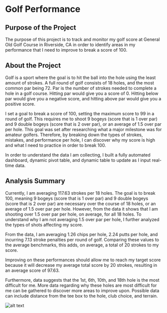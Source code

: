 # Golf Performance 

## Purpose of the Project
The purpose of this project is to track and monitor my golf score at General Old Golf Course in Riverside, CA in order to identify areas in my performance that I need to improve to break a score of 100.

## About the Project
Golf is a sport where the goal is to hit the ball into the hole using the least amount of strokes. A full round of golf consists of 18 holes, and the most common par being 72. Par is the number of strokes needed to complete a hole in a golf course. Hitting par would give you a score of 0. Hitting below par would give you a negative score, and hitting above par would give you a positive score. 

I set a goal to break a score of 100, setting the maximum score to 99 in a round of golf. This requires me to shoot 9 bogeys (score that is 1 over par) and 9 double bogeys (score that is 2 over par), or an average of 1.5 over par per hole. This goal was set after researching what a major milestone was for amateur golfers. Therefore, by breaking down the types of strokes, mistakes, and performance per hole, I can discover why my score is high and what I need to practice in order to break 100.

In order to understand the data I am collecting, I built a fully automated dashboard, dynamic pivot table, and dynamic table to update as I input real-time data.

## Analysis Summary
Currently, I am averaging 117.63 strokes per 18 holes. The goal is to break 100, meaning 9 bogeys (score that is 1 over par) and 9 double bogeys (score that is 2 over par) are necessary over the course of 18 holes, or an average of 1.5 over par per hole. However, from the data it shows that I am shooting over 1.5 over par per hole, on average, for all 18 holes. To understand why I am not averaging 1.5 over par per hole, I further analyzed the types of shots affecting my score.

From the data, I am averaging 1.26 chips per hole, 2.24 putts per hole, and incurring 7.13 stroke penalties per round of golf. Comparing these values to the average benchmarks, this adds, on average, a total of 20 strokes to my score.

Improving on these performances should allow me to reach my target score because it will decrease my average total score by 20 strokes, resulting in an average score of 97.63.

Furthermore, data suggests that the 1st, 6th, 10th, and 18th hole is the most difficult for me. More data regarding why these holes are most difficult for me can be gathered to discover more areas to improve upon. Possible data can include distance from the tee box to the hole, club choice, and terrain.

![alt text](https://github.com/ckim309/golf/blob/main/Dashboard.png)

